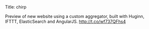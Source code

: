 Title: chirp

Preview of new website using a custom aggregator, built with Huginn, IFTTT, ElasticSearch and AngularJS. <a href="http://t.co/wf737QFhs4">http://t.co/wf737QFhs4</a>

